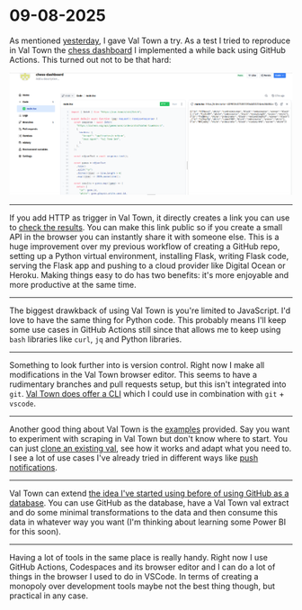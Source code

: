 # 09-08-2025

As mentioned [yesterday](../08-08-2025/08-08-2025.md), I gave Val Town a try.
As a test I tried to reproduce in Val Town the [chess dashboard](https://github.com/IsaacVerm/chess-dashboard) I implemented a while back using GitHub Actions.
This turned out not to be that hard:

![](./val-town-editor.png)

---

If you add HTTP as trigger in Val Town, it directly creates a link you can use to [check the results](https://indexinator--409818c0750011f0a4410224a6c84d84.web.val.run/). You can make this link public so if you create a small API in the browser you can instantly share it with someone else. This is a huge improvement over my previous 
workflow of creating a GitHub repo, setting up a Python virtual environment, installing Flask, writing Flask code, serving the Flask app and pushing to a cloud provider like Digital Ocean or Heroku. Making things easy to do has two benefits: it's more enjoyable and more productive at the same time.

---

The biggest drawkback of using Val Town is you're limited to JavaScript. I'd love to have the same thing for Python code. This probably means I'll keep some use cases in GitHub Actions still since that allows me to keep using `bash` libraries like `curl`, `jq` and Python libraries.

---

Something to look further into is version control. Right now I make all modifications in the Val Town browser editor. This seems to have a rudimentary branches and pull requests setup, but this isn't integrated into `git`. [Val Town does offer a CLI](https://github.com/val-town/vt) which I could use in combination with `git` + `vscode`.

---

Another good thing about Val Town is the [examples](https://www.val.town/explore/use-cases) provided. Say you want to experiment with scraping in Val Town but don't know where to start. You can just [clone an existing val](https://docs.val.town/integrations/browserbase/), see how it works and adapt what you need to. I see a lot of use cases I've already tried in different ways like [push notifications](https://docs.val.town/guides/push-notifications/).

---

Val Town can extend [the idea I've started using before of using GitHub as a database](../11-07-2025/11-07-2025.md). You can use GitHub as the database, have a Val Town val extract and do some minimal transformations to the data and then consume this data in whatever way you want (I'm thinking about learning some Power BI for this soon).

---

Having a lot of tools in the same place is really handy.
Right now I use GitHub Actions, Codespaces and its browser editor and I can do a lot of things in the browser I used to do in VSCode. In terms of creating a monopoly over development tools maybe not the best thing though, but practical in any case.